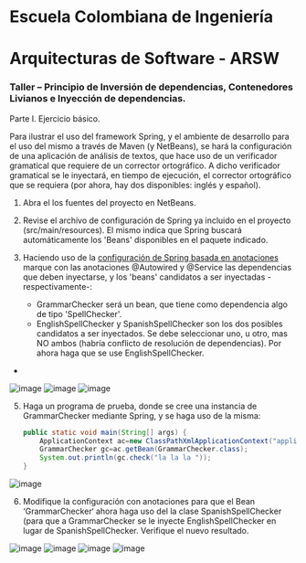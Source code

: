 # Escuela Colombiana de Ingeniería
# Arquitecturas de Software - ARSW
### Taller – Principio de Inversión de dependencias, Contenedores Livianos e Inyección de dependencias.

Parte I. Ejercicio básico.

Para ilustrar el uso del framework Spring, y el ambiente de desarrollo para el uso del mismo a través de Maven (y NetBeans), se hará la configuración de una aplicación de análisis de textos, que hace uso de un verificador gramatical que requiere de un corrector ortográfico. A dicho verificador gramatical se le inyectará, en tiempo de ejecución, el corrector ortográfico que se requiera (por ahora, hay dos disponibles: inglés y español).

1. Abra el los fuentes del proyecto en NetBeans.

2. Revise el archivo de configuración de Spring ya incluido en el proyecto (src/main/resources). El mismo indica que Spring buscará automáticamente los 'Beans' disponibles en el paquete indicado.

3. Haciendo uso de la [configuración de Spring basada en anotaciones](https://docs.spring.io/spring-boot/docs/current/reference/html/using-boot-spring-beans-and-dependency-injection.html) marque con las anotaciones @Autowired y @Service las dependencias que deben inyectarse, y los 'beans' candidatos a ser inyectadas -respectivamente-:

	* GrammarChecker será un bean, que tiene como dependencia algo de tipo 'SpellChecker'.
	* EnglishSpellChecker y SpanishSpellChecker son los dos posibles candidatos a ser inyectados. Se debe seleccionar uno, u otro, mas NO ambos (habría conflicto de resolución de dependencias). Por ahora haga que se use EnglishSpellChecker.
 * 
 ![image](https://github.com/user-attachments/assets/2d4fc14e-f471-4575-a8cd-5d9c1b10fcf6)
![image](https://github.com/user-attachments/assets/14c855f0-269e-4a31-b977-0541c6f8bc4b)
![image](https://github.com/user-attachments/assets/abffe8ed-0988-472d-bc41-99ef94f894b5)


5.	Haga un programa de prueba, donde se cree una instancia de GrammarChecker mediante Spring, y se haga uso de la misma:

	```java
	public static void main(String[] args) {
		ApplicationContext ac=new ClassPathXmlApplicationContext("applicationContext.xml");
		GrammarChecker gc=ac.getBean(GrammarChecker.class);
		System.out.println(gc.check("la la la "));
	}
	```
![image](https://github.com/user-attachments/assets/6f946cb7-5525-48cd-8e18-5c1068500594)
	
6.	Modifique la configuración con anotaciones para que el Bean ‘GrammarChecker‘ ahora haga uso del  la clase SpanishSpellChecker (para que a GrammarChecker se le inyecte EnglishSpellChecker en lugar de  SpanishSpellChecker. Verifique el nuevo resultado.

   ![image](https://github.com/user-attachments/assets/7417e06e-7047-4d79-bdee-d5e693a91ecd)
   ![image](https://github.com/user-attachments/assets/d5f0c814-8ec4-4ee1-ab2d-67a64bd06a8a)
   ![image](https://github.com/user-attachments/assets/848fcf97-aaf8-4a7b-9bf9-3b38568cde54)
   ![image](https://github.com/user-attachments/assets/e764f42e-4f4e-40f9-80cb-bf83ccbad430)

